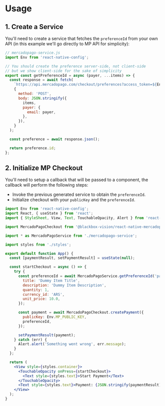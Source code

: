 # Usage

## 1. Create a Service

You'll need to create a service that fetches the `preferenceId` from your own API (in this example we'll go directly to MP API for simplicity): 

```javascript
// mercadopago-service.js
import Env from 'react-native-config';

// You should create the preference server-side, not client-side 
// but we show client-side for the sake of simplicity
export const getPreferenceId = async (payer, ...items) => {
  const response = await fetch(
    `https://api.mercadopago.com/checkout/preferences?access_token=${Env.MP_ACCESS_TOKEN}`,
    {
      method: 'POST',
      body: JSON.stringify({
        items,
        payer: {
          email: payer,
        },
      }),
    }
  );

  const preference = await response.json();

  return preference.id;
};
```

## 2. Initialize MP Checkout

You'll need to setup a callback that will be passed to a component, the callback will perform the following steps: 

- Invoke the previous generated service to obtain the `preferenceId`.
- Initialize checkout with your `publicKey` and the `preferenceId`.

```jsx
import Env from 'react-native-config';
import React, { useState } from 'react';
import { StyleSheet, View, Text, TouchableOpacity, Alert } from 'react-native';

import MercadoPagoCheckout from '@blackbox-vision/react-native-mercadopago-px';

import * as MercadoPagoService from './mercadopago-service';

import styles from './styles';

export default function App() {
  const [paymentResult, setPaymentResult] = useState(null);

  const startCheckout = async () => {
    try {
      const preferenceId = await MercadoPagoService.getPreferenceId('payer@email.com', {
        title: 'Dummy Item Title',
        description: 'Dummy Item Description',
        quantity: 1,
        currency_id: 'ARS',
        unit_price: 10.0,
      });

      const payment = await MercadoPagoCheckout.createPayment({
        publicKey: Env.MP_PUBLIC_KEY,
        preferenceId,
      });

      setPaymentResult(payment);
    } catch (err) {
      Alert.alert('Something went wrong', err.message);
    }
  };

  return (
    <View style={styles.container}>
      <TouchableOpacity onPress={startCheckout}>
        <Text style={styles.text}>Start Payment</Text>
      </TouchableOpacity>
      <Text style={styles.text}>Payment: {JSON.stringify(paymentResult)}</Text>
    </View>
  );
}
```